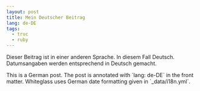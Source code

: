 ```yaml
---
layout: post
title: Mein Deutscher Beitrag
lang: de-DE
tags: 
  - truc
  - ruby
---
```


Dieser Beitrag ist in einer anderen Sprache. In diesem Fall Deutsch. Datumsangaben werden entsprechend in Deutsch gemacht.

<p lang="en" markdown="1">This is a German post. The post is annotated with `lang: de-DE` in the front matter. Whiteglass uses German date formatting given in `_data/i18n.yml`.</p>
